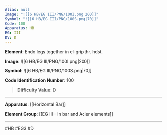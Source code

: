 ```yaml
---
Alias: null
Image: "![[6 HB/EG III/PNG/100I.png|200]]"
Symbol: "![[6 HB/EG III/PNG/100S.png|70]]"
Code: 100
Apparatus: HB
EG: III
DV: D
---
```

**Element**: Endo legs together in el-grip thr. hdst.

**Image**:
![[6 HB/EG III/PNG/100I.png|200]]

**Symbol**:
![[6 HB/EG III/PNG/100S.png|70]]

**Code Identification Number**: 100

>**Difficulty Value**: D

___
**Apparatus**: [[Horizontal Bar]]

**Element Group**: [[EG III - In bar and Adler elements]]
___
#HB #EG3 #D
